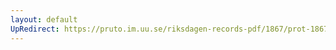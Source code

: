 ```yaml
---
layout: default
UpRedirect: https://pruto.im.uu.se/riksdagen-records-pdf/1867/prot-1867--ak--329/prot-1867--ak--329_026.pdf
---
```

